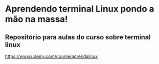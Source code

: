 # Aprendendo terminal Linux pondo a mão na massa!
## Repositório para aulas do curso sobre terminal linux
https://www.udemy.com/course/aprendalinux
